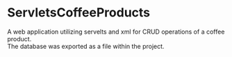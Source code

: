 # ServletsCoffeeProducts

A web application utilizing servelts and xml for CRUD operations of a coffee product.
<br>The database was exported as a file within the project.
